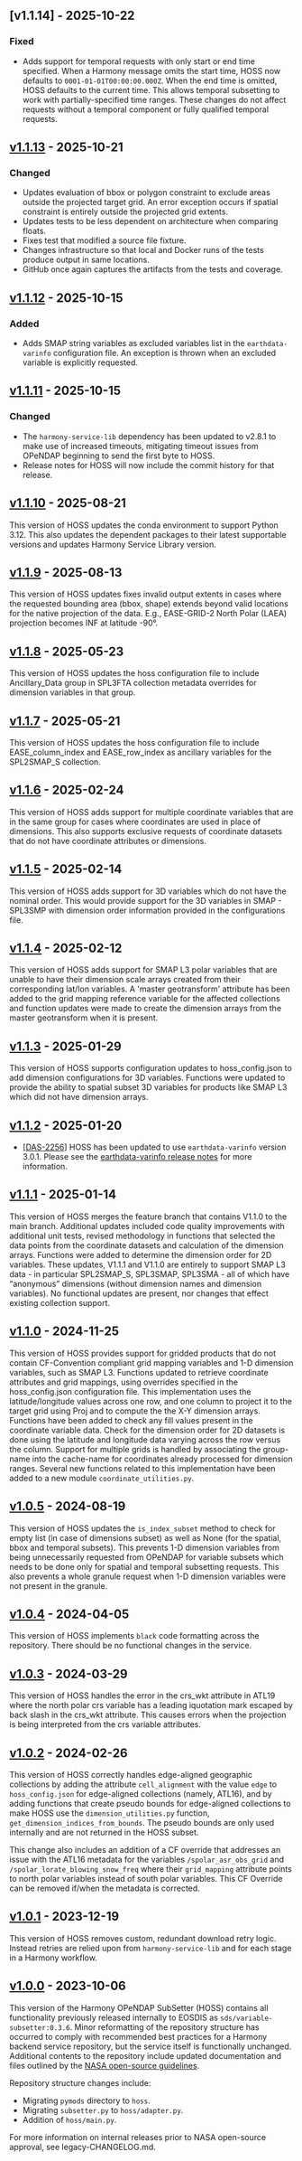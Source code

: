 ## [v1.1.14] - 2025-10-22

### Fixed

- Adds support for temporal requests with only start or end time specified.
  When a Harmony message omits the start time, HOSS now defaults to
  `0001-01-01T00:00:00.000Z`. When the end time is omitted, HOSS defaults to
  the current time. This allows temporal subsetting to work with
  partially-specified time ranges.  These changes do not affect requests
  without a temporal component or fully qualified temporal requests.

## [v1.1.13] - 2025-10-21

### Changed

- Updates evaluation of bbox or polygon constraint to exclude areas outside the
  projected target grid. An error exception occurs if spatial constraint is
  entirely outside the projected grid extents.
- Updates tests to be less dependent on architecture when comparing floats.
- Fixes test that modified a source file fixture.
- Changes infrastructure so that local and Docker runs of the tests produce
  output in same locations.
- GitHub once again captures the artifacts from the tests and coverage.


## [v1.1.12] - 2025-10-15

### Added

- Adds SMAP string variables as excluded variables list in the
`earthdata-varinfo` configuration file. An exception is thrown when an excluded
variable is explicitly requested.

## [v1.1.11] - 2025-10-15

### Changed

- The `harmony-service-lib` dependency has been updated to v2.8.1 to make use of
  increased timeouts, mitigating timeout issues from OPeNDAP beginning to send
  the first byte to HOSS.
- Release notes for HOSS will now include the commit history for that release.

## [v1.1.10] - 2025-08-21

This version of HOSS updates the conda environment to support Python 3.12. This also updates the
dependent packages to their latest supportable versions and updates Harmony Service Library version.

## [v1.1.9] - 2025-08-13

This version of HOSS updates fixes invalid output extents in cases where the
requested bounding area (bbox, shape) extends beyond valid locations for the native
projection of the data. E.g., EASE-GRID-2 North Polar (LAEA) projection becomes INF
at latitude -90°.

## [v1.1.8] - 2025-05-23

This version of HOSS updates the hoss configuration file to include
Ancillary_Data group in SPL3FTA collection metadata overrides for dimension
variables in that group.

## [v1.1.7] - 2025-05-21

This version of HOSS updates the hoss configuration file to include
EASE_column_index and EASE_row_index as ancillary variables for the SPL2SMAP_S
collection.

## [v1.1.6] - 2025-02-24

This version of HOSS adds support for multiple coordinate variables that
are in the same group for cases where coordinates are used in place of
dimensions. This also supports exclusive requests of coordinate
datasets that do not have coordinate attributes or dimensions.

## [v1.1.5] - 2025-02-14

This version of HOSS adds support for 3D variables which
do not have the nominal order. This would provide support
for the 3D variables in SMAP - SPL3SMP with dimension order
information provided in the configurations file.

## [v1.1.4] - 2025-02-12

This version of HOSS adds support for SMAP L3 polar variables that are unable to have their
dimension scale arrays created from their corresponding lat/lon variables. A 'master geotransform'
attribute has been added to the grid mapping reference variable for the affected collections
and function updates were made to create the dimension arrays from the master geotransform
when it is present.

## [v1.1.3] - 2025-01-29

This version of HOSS supports configuration updates to hoss_config.json to
add dimension configurations for 3D variables. Functions were updated to provide the
ability to spatial subset 3D variables for products like SMAP L3 which did
not have dimension arrays.

## [v1.1.2] - 2025-01-20

- [[DAS-2256](https://bugs.earthdata.nasa.gov/browse/DAS-2256)]
  HOSS has been updated to use `earthdata-varinfo` version 3.0.1.
  Please see the
  [earthdata-varinfo release notes](https://github.com/nasa/earthdata-varinfo/releases/tag/3.0.1)
  for more information.

## [v1.1.1] - 2025-01-14

This version of HOSS merges the feature branch that contains V1.1.0 to the main branch.
Additional updates included code quality improvements with additional unit tests, revised methodology
in functions that selected the data points from the coordinate datasets and calculation of the dimension
arrays. Functions were added to determine the dimension order for 2D variables. These updates,
V1.1.1 and V1.1.0 are entirely to support SMAP L3 data - in particular SPL2SMAP_S, SPL3SMAP, SPL3SMA -
all of which have “anonymous” dimensions (without dimension names and dimension variables).  No functional
updates are present, nor changes that effect existing collection support.

## [v1.1.0] - 2024-11-25

This version of HOSS provides support for gridded products that do not contain
CF-Convention compliant grid mapping variables and 1-D dimension variables, such
as SMAP L3. Functions updated to retrieve coordinate attributes and grid mappings,
using overrides specified in the hoss_config.json configuration file.
This implementation uses the latitude/longitude values across one row, and one
column to project it to the target grid using Proj and to compute the the X-Y
dimension arrays. Functions have been added to check any fill values present in
the coordinate variable data. Check for the dimension order for 2D datasets is
done using the latitude and longitude data varying across the row versus the
column. Support for multiple grids is handled by associating the group-name into
the cache-name for coordinates already processed for dimension ranges.
Several new functions related to this implementation have been added to
a new module `coordinate_utilities.py`.

## [v1.0.5] - 2024-08-19

This version of HOSS updates the `is_index_subset` method to check for empty list (in case of dimensions subset)
as well as None (for the spatial, bbox and temporal subsets). This prevents 1-D dimension variables from being
unnecessarily requested from OPeNDAP for variable subsets which needs to be done only for spatial and temporal
subsetting requests. This also prevents a whole granule request when 1-D dimension variables were not present
in the granule.

## [v1.0.4] - 2024-04-05

This version of HOSS implements `black` code formatting across the repository.
There should be no functional changes in the service.

## [v1.0.3] - 2024-03-29

This version of HOSS handles the error in the crs_wkt attribute in ATL19 where the
north polar crs variable has a leading iquotation mark escaped by back slash in the
crs_wkt attribute. This causes errors when the projection is being interpreted from
the crs variable attributes.

## [v1.0.2] - 2024-02-26

This version of HOSS correctly handles edge-aligned geographic collections by
adding the attribute `cell_alignment` with the value `edge` to `hoss_config.json`
for edge-aligned collections (namely, ATL16), and by adding functions that
create pseudo bounds for edge-aligned collections to make HOSS use the
`dimension_utilities.py` function, `get_dimension_indices_from_bounds`. The
pseudo bounds are only used internally and are not returned in the HOSS subset.

This change also includes an addition of a CF override that addresses an
issue with the ATL16 metadata for the variables `/spolar_asr_obs_grid` and
`/spolar_lorate_blowing_snow_freq` where their `grid_mapping` attribute points
to north polar variables instead of south polar variables. This CF Override
can be removed if/when the metadata is corrected.

## [v1.0.1] - 2023-12-19

This version of HOSS removes custom, redundant download retry logic. Instead
retries are relied upon from `harmony-service-lib` and for each stage in a
Harmony workflow.

## [v1.0.0] - 2023-10-06

This version of the Harmony OPeNDAP SubSetter (HOSS) contains all functionality
previously released internally to EOSDIS as `sds/variable-subsetter:0.3.6`.
Minor reformatting of the repository structure has occurred to comply with
recommended best practices for a Harmony backend service repository, but the
service itself is functionally unchanged. Additional contents to the repository
include updated documentation and files outlined by the
[NASA open-source guidelines](https://code.nasa.gov/#/guide).

Repository structure changes include:

* Migrating `pymods` directory to `hoss`.
* Migrating `subsetter.py` to `hoss/adapter.py`.
* Addition of `hoss/main.py`.

For more information on internal releases prior to NASA open-source approval,
see legacy-CHANGELOG.md.

[v1.1.13]: https://github.com/nasa/harmony-opendap-subsetter/releases/tag/1.1.13
[v1.1.12]: https://github.com/nasa/harmony-opendap-subsetter/releases/tag/1.1.12
[v1.1.11]: https://github.com/nasa/harmony-opendap-subsetter/releases/tag/1.1.11
[v1.1.10]: https://github.com/nasa/harmony-opendap-subsetter/releases/tag/1.1.10
[v1.1.9]: https://github.com/nasa/harmony-opendap-subsetter/releases/tag/1.1.9
[v1.1.8]: https://github.com/nasa/harmony-opendap-subsetter/releases/tag/1.1.8
[v1.1.7]: https://github.com/nasa/harmony-opendap-subsetter/releases/tag/1.1.7
[v1.1.6]: https://github.com/nasa/harmony-opendap-subsetter/releases/tag/1.1.6
[v1.1.5]: https://github.com/nasa/harmony-opendap-subsetter/releases/tag/1.1.5
[v1.1.4]: https://github.com/nasa/harmony-opendap-subsetter/releases/tag/1.1.4
[v1.1.3]: https://github.com/nasa/harmony-opendap-subsetter/releases/tag/1.1.3
[v1.1.2]: https://github.com/nasa/harmony-opendap-subsetter/releases/tag/1.1.2
[v1.1.1]: https://github.com/nasa/harmony-opendap-subsetter/releases/tag/1.1.1
[v1.1.0]: https://github.com/nasa/harmony-opendap-subsetter/releases/tag/1.1.0
[v1.0.5]: https://github.com/nasa/harmony-opendap-subsetter/releases/tag/1.0.5
[v1.0.4]: https://github.com/nasa/harmony-opendap-subsetter/releases/tag/1.0.4
[v1.0.3]: https://github.com/nasa/harmony-opendap-subsetter/releases/tag/1.0.3
[v1.0.2]: https://github.com/nasa/harmony-opendap-subsetter/releases/tag/1.0.2
[v1.0.1]: https://github.com/nasa/harmony-opendap-subsetter/releases/tag/1.0.1
[v1.0.0]: https://github.com/nasa/harmony-opendap-subsetter/releases/tag/1.0.0
